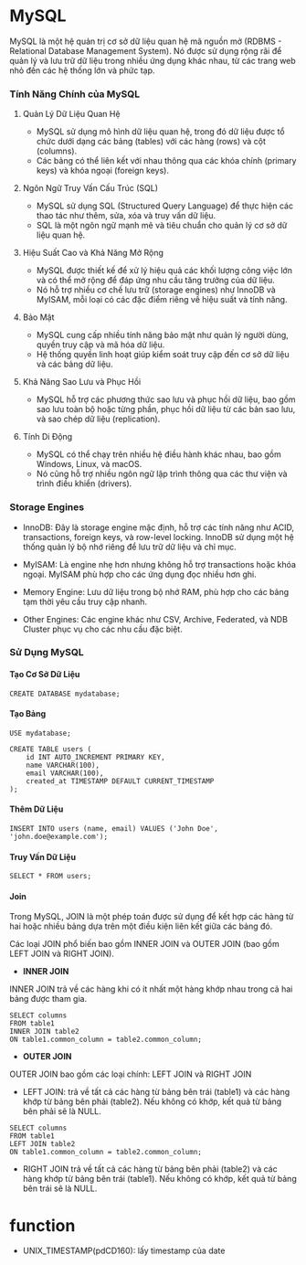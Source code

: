 # MySQL

MySQL là một hệ quản trị cơ sở dữ liệu quan hệ mã nguồn mở (RDBMS - Relational Database Management System). Nó được sử dụng rộng rãi để quản lý và lưu trữ dữ liệu trong nhiều ứng dụng khác nhau, từ các trang web nhỏ đến các hệ thống lớn và phức tạp.

### Tính Năng Chính của MySQL

1. Quản Lý Dữ Liệu Quan Hệ

    - MySQL sử dụng mô hình dữ liệu quan hệ, trong đó dữ liệu được tổ chức dưới dạng các bảng (tables) với các hàng (rows) và cột (columns).
    - Các bảng có thể liên kết với nhau thông qua các khóa chính (primary keys) và khóa ngoại (foreign keys).

2. Ngôn Ngữ Truy Vấn Cấu Trúc (SQL)

    - MySQL sử dụng SQL (Structured Query Language) để thực hiện các thao tác như thêm, sửa, xóa và truy vấn dữ liệu.
    - SQL là một ngôn ngữ mạnh mẽ và tiêu chuẩn cho quản lý cơ sở dữ liệu quan hệ.

3. Hiệu Suất Cao và Khả Năng Mở Rộng

    - MySQL được thiết kế để xử lý hiệu quả các khối lượng công việc lớn và có thể mở rộng để đáp ứng nhu cầu tăng trưởng của dữ liệu.
    - Nó hỗ trợ nhiều cơ chế lưu trữ (storage engines) như InnoDB và MyISAM, mỗi loại có các đặc điểm riêng về hiệu suất và tính năng.

4. Bảo Mật

    - MySQL cung cấp nhiều tính năng bảo mật như quản lý người dùng, quyền truy cập và mã hóa dữ liệu.
    - Hệ thống quyền linh hoạt giúp kiểm soát truy cập đến cơ sở dữ liệu và các bảng dữ liệu.

5. Khả Năng Sao Lưu và Phục Hồi

    - MySQL hỗ trợ các phương thức sao lưu và phục hồi dữ liệu, bao gồm sao lưu toàn bộ hoặc từng phần, phục hồi dữ liệu từ các bản sao lưu, và sao chép dữ liệu (replication).

6. Tính Di Động

    - MySQL có thể chạy trên nhiều hệ điều hành khác nhau, bao gồm Windows, Linux, và macOS.
    - Nó cũng hỗ trợ nhiều ngôn ngữ lập trình thông qua các thư viện và trình điều khiển (drivers).

### Storage Engines
- InnoDB: Đây là storage engine mặc định, hỗ trợ các tính năng như ACID, transactions, foreign keys, và row-level locking. InnoDB sử dụng một hệ thống quản lý bộ nhớ riêng để lưu trữ dữ liệu và chỉ mục.

- MyISAM: Là engine nhẹ hơn nhưng không hỗ trợ transactions hoặc khóa ngoại. MyISAM phù hợp cho các ứng dụng đọc nhiều hơn ghi.

- Memory Engine: Lưu dữ liệu trong bộ nhớ RAM, phù hợp cho các bảng tạm thời yêu cầu truy cập nhanh.

- Other Engines: Các engine khác như CSV, Archive, Federated, và NDB Cluster phục vụ cho các nhu cầu đặc biệt.

### Sử Dụng MySQL

#### **Tạo Cơ Sở Dữ Liệu**

```
CREATE DATABASE mydatabase;
```

#### **Tạo Bảng**

```
USE mydatabase;

CREATE TABLE users (
    id INT AUTO_INCREMENT PRIMARY KEY,
    name VARCHAR(100),
    email VARCHAR(100),
    created_at TIMESTAMP DEFAULT CURRENT_TIMESTAMP
);
```

#### **Thêm Dữ Liệu**

```
INSERT INTO users (name, email) VALUES ('John Doe', 'john.doe@example.com');
```

#### **Truy Vấn Dữ Liệu**

```
SELECT * FROM users;
```

#### **Join**

Trong MySQL, JOIN là một phép toán được sử dụng để kết hợp các hàng từ hai hoặc nhiều bảng dựa trên một điều kiện liên kết giữa các bảng đó.

Các loại JOIN phổ biến bao gồm INNER JOIN và OUTER JOIN (bao gồm LEFT JOIN và RIGHT JOIN).

- **INNER JOIN**

INNER JOIN trả về các hàng khi có ít nhất một hàng khớp nhau trong cả hai bảng được tham gia.

```
SELECT columns
FROM table1
INNER JOIN table2
ON table1.common_column = table2.common_column;
```

- **OUTER JOIN**

OUTER JOIN bao gồm các loại chính: LEFT JOIN và RIGHT JOIN

+ LEFT JOIN: trả về tất cả các hàng từ bảng bên trái (table1) và các hàng khớp từ bảng bên phải (table2). Nếu không có khớp, kết quả từ bảng bên phải sẽ là NULL.

```
SELECT columns
FROM table1
LEFT JOIN table2
ON table1.common_column = table2.common_column;
```

+ RIGHT JOIN trả về tất cả các hàng từ bảng bên phải (table2) và các hàng khớp từ bảng bên trái (table1). Nếu không có khớp, kết quả từ bảng bên trái sẽ là NULL.

# function

- UNIX_TIMESTAMP(pdCD160): lấy timestamp của date

